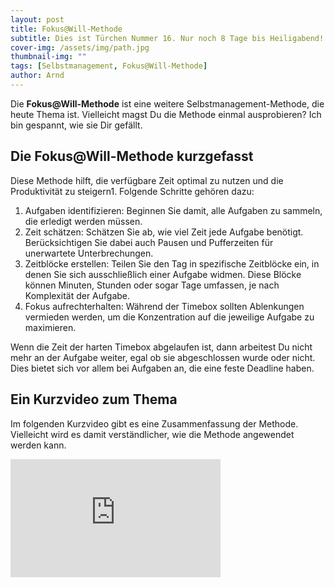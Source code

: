 ```yaml
---
layout: post
title: Fokus@Will-Methode
subtitle: Dies ist Türchen Nummer 16. Nur noch 8 Tage bis Heiligabend!
cover-img: /assets/img/path.jpg
thumbnail-img: ""
tags: [Selbstmanagement, Fokus@Will-Methode]
author: Arnd
---
```


Die **Fokus@Will-Methode** ist eine weitere Selbstmanagement-Methode, die heute Thema ist. Vielleicht magst Du die Methode einmal ausprobieren? Ich bin gespannt, wie sie Dir gefällt.

## Die Fokus@Will-Methode kurzgefasst

Diese Methode hilft, die verfügbare Zeit optimal zu nutzen und die Produktivität zu steigern1. Folgende Schritte gehören dazu:

1. Aufgaben identifizieren: Beginnen Sie damit, alle Aufgaben zu sammeln, die erledigt werden müssen.
2. Zeit schätzen: Schätzen Sie ab, wie viel Zeit jede Aufgabe benötigt. Berücksichtigen Sie dabei auch Pausen und Pufferzeiten für unerwartete Unterbrechungen.
3. Zeitblöcke erstellen: Teilen Sie den Tag in spezifische Zeitblöcke ein, in denen Sie sich ausschließlich einer Aufgabe widmen. Diese Blöcke können Minuten, Stunden oder sogar Tage umfassen, je nach Komplexität der Aufgabe.
4. Fokus aufrechterhalten: Während der Timebox sollten Ablenkungen vermieden werden, um die Konzentration auf die jeweilige Aufgabe zu maximieren.

Wenn die Zeit der harten Timebox abgelaufen ist, dann arbeitest Du nicht mehr an der Aufgabe weiter, egal ob sie abgeschlossen wurde oder nicht. Dies bietet sich vor allem bei Aufgaben an, die eine feste Deadline haben.

## Ein Kurzvideo zum Thema

Im folgenden Kurzvideo gibt es eine Zusammenfassung der Methode. Vielleicht wird es damit verständlicher, wie die Methode angewendet werden kann.

<iframe width="336" height="189" src="https://www.youtube.com/embed/qXgKaJsmwz4?si=kDZdW2PwSfwlrfW5" title="YouTube video player" frameborder="0" allow="accelerometer; autoplay; clipboard-write; encrypted-media; gyroscope; picture-in-picture; web-share" referrerpolicy="strict-origin-when-cross-origin" allowfullscreen></iframe>
